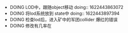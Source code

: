- DOING LOD中，跟随object移动
  doing:: 1622443863072
- DOING 将lod系统放到 state中
  doing:: 1622443897394
- DOING 检查lod后，进入矿中的军团collider 爆红的错误
- DOING 修改有几率在